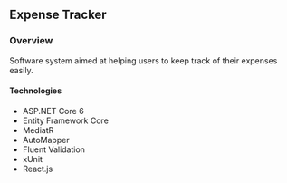 ## Expense Tracker

### Overview
Software system aimed at helping users to keep track of their expenses easily.

#### Technologies
- ASP.NET Core 6
- Entity Framework Core
- MediatR
- AutoMapper
- Fluent Validation
- xUnit
- React.js
